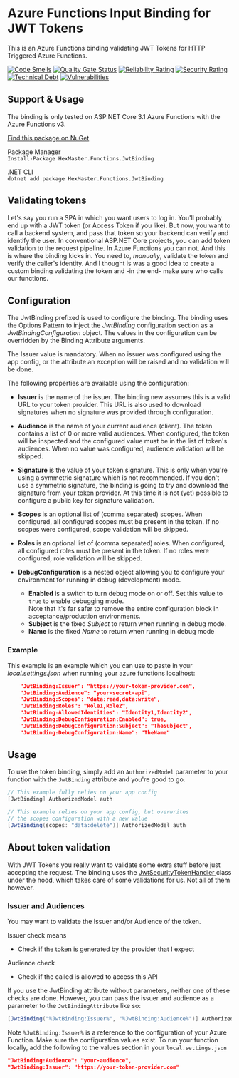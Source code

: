 # Azure Functions Input Binding for JWT Tokens

This is an Azure Functions binding validating JWT Tokens for HTTP Triggered Azure Functions.

[![Code Smells](https://sonarcloud.io/api/project_badges/measure?project=nikneem_azure-functions-jwt-binding&metric=code_smells)](https://sonarcloud.io/dashboard?id=nikneem_azure-functions-jwt-binding)
[![Quality Gate Status](https://sonarcloud.io/api/project_badges/measure?project=nikneem_azure-functions-jwt-binding&metric=alert_status)](https://sonarcloud.io/dashboard?id=nikneem_azure-functions-jwt-binding)
[![Reliability Rating](https://sonarcloud.io/api/project_badges/measure?project=nikneem_azure-functions-jwt-binding&metric=reliability_rating)](https://sonarcloud.io/dashboard?id=nikneem_azure-functions-jwt-binding)
[![Security Rating](https://sonarcloud.io/api/project_badges/measure?project=nikneem_azure-functions-jwt-binding&metric=security_rating)](https://sonarcloud.io/dashboard?id=nikneem_azure-functions-jwt-binding)
[![Technical Debt](https://sonarcloud.io/api/project_badges/measure?project=nikneem_azure-functions-jwt-binding&metric=sqale_index)](https://sonarcloud.io/dashboard?id=nikneem_azure-functions-jwt-binding)
[![Vulnerabilities](https://sonarcloud.io/api/project_badges/measure?project=nikneem_azure-functions-jwt-binding&metric=vulnerabilities)](https://sonarcloud.io/dashboard?id=nikneem_azure-functions-jwt-binding)

## Support & Usage
The binding is only tested on ASP.NET Core 3.1 Azure Functions with the Azure Functions v3.

[Find this package on NuGet](https://www.nuget.org/packages/HexMaster.Functions.JwtBinding/)  

Package Manager  
`Install-Package HexMaster.Functions.JwtBinding`

.NET CLI  
`dotnet add package HexMaster.Functions.JwtBinding`

## Validating tokens
Let's say you run a SPA in which you want users to log in. You'll probably end up with a JWT token (or Access Token if you like). But now, you want to call a backend system, and pass that token so your backend can verify and identify the user. In conventional ASP.NET Core projects, you can add token validation to the request pipeline. In Azure Functions you can not. And this is where the binding kicks in. You need to, _manually_, validate the token and verify the caller's identity. And I thought is was a good idea to create a custom binding validating the token and -in the end- make sure who calls our functions.

## Configuration
The JwtBinding prefixed is used to configure the binding. The binding uses the Options Pattern to inject the *JwtBinding* configuration section as a *JwtBindingConfiguration* object. The values in the configuration can be overridden by the Binding Attribute arguments.

The Issuer value is mandatory. When no issuer was configured using the app config, or the attribute an exception will be raised and no validation will be done.

The following properties are available using the configuration:


* **Issuer** is the name of the issuer. The binding new assumes this is a valid URL to your token provider. This URL is also used to download signatures when no signature was provided through configuration.

* **Audience** is the name of your current audience (client). The token contains a list of 0 or more valid audiences. When configured, the token will be inspected and the configured value must be in the list of token's audiences. When no value was configured, audience validation will be skipped.

* **Signature** is the value of your token signature. This is only when you're using a symmetric signature which is not recommended. If you don't use a symmetric signature, the binding is going to try and download the signature from your token provider. At this time it is not (yet) possible to configure a public key for signature validation.

* **Scopes** is an optional list of (comma separated) scopes. When configured, all configured scopes must be present in the token. If no scopes were configured, scope validation will be skipped.

* **Roles** is an optional list of (comma separated) roles. When configured, all configured roles must be present in the token. If no roles were configured, role validation will be skipped.

* **DebugConfiguration** is a nested object allowing you to configure your environment for running in debug (development) mode.
    * **Enabled** is a switch to turn debug mode on or off. Set this value to `true` to enable debugging mode.  
    Note that it's far safer to remove the entire configuration block in acceptance/production environments.
    * **Subject** is the fixed *Subject* to return when running in debug mode.
    * **Name** is the fixed *Name* to return when running in debug mode

### Example
This example is an example which you can use to paste in your *local.settings.json* when running your azure functions localhost:

```json
    "JwtBinding:Issuer": "https://your-token-provider.com",
    "JwtBinding:Audience": "your-secret-api",
    "JwtBinding:Scopes": "data:read,data:write",
    "JwtBinding:Roles": "Role1,Role2",
    "JwtBinding:AllowedIdentities": "Identity1,Identity2",
    "JwtBinding:DebugConfiguration:Enabled": true,
    "JwtBinding:DebugConfiguration:Subject": "TheSubject",
    "JwtBinding:DebugConfiguration:Name": "TheName"
```


## Usage
To use the token binding, simply add an `AuthorizedModel` parameter to your function with the `JwtBinding` attribute and you're good to go.

```csharp
// This example fully relies on your app config
[JwtBinding] AuthorizedModel auth
```

```csharp
// This example relies on your app config, but overwrites
// the scopes configuration with a new value
[JwtBinding(scopes: "data:delete")] AuthorizedModel auth
```

## About token validation
With JWT Tokens you really want to validate some extra stuff before just accepting the request. The binding uses the [JwtSecurityTokenHandler ](https://docs.microsoft.com/en-us/dotnet/api/system.identitymodel.tokens.jwt.jwtsecuritytokenhandler?view=azure-dotnet&WT.mc_id=AZ-MVP-5003924) class under the hood, which takes care of some validations for us. Not all of them however.

### Issuer and Audiences
You may want to validate the Issuer and/or Audience of the token.

Issuer check means
- Check if the token is generated by the provider that I expect

Audience check
- Check if the called is allowed to access this API

If you use the JwtBinding attribute without parameters, neither one of these checks are done. However, you can pass the issuer and audience as a parameter to the `JwtBindingAttribute` like so:
```csharp
[JwtBinding("%JwtBinding:Issuer%", "%JwtBinding:Audience%")] AuthorizedModel auth
```

Note `%JwtBinding:Issuer%` is a reference to the configuration of your Azure Function. Make sure the configuration values exist. To run your function locally, add the following to the values section in your `local.settings.json`

```json
"JwtBinding:Audience": "your-audience",
"JwtBinding:Issuer": "https://your-token-provider.com"
```
